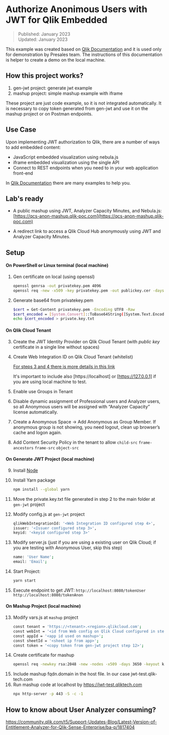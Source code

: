 # **Authorize Anonimous Users with JWT for Qlik Embedded**

> Published: January 2023 <br>
  Updated: January 2023
  
This example was created based on [Qlik Documentation](https://qlik.dev/tutorials/implement-jwt-authorization) and it is used only for demonstration by Presales team.
The instructions of this documentation is helper to create a demo on the local machine. 

## **How this project works?**

1. gen-jwt project: generate jwt example
2. mashup project: simple mashup example with iframe

These project are just code example, so it is not integrated automatically. It is necessary to copy token generated from gen-jwt and use it on the mashup project or on Postman endpoints.

## **Use Case**

Upon implementing JWT authorization to Qlik, there are a number of ways to add embedded content:

* JavaScript embedded visualization using nebula.js
* iframe embedded visualization using the single API
* Connect to REST endpoints when you need to in your web application front-end

In [Qlik Documentation](https://qlik.dev/tutorials/implement-jwt-authorization) there are many examples to help you.

## **Lab's ready**

* A public mashup using JWT, Analyzer Capacity Minutes, and Nebula.js: [https://qcs-anon-mashup.qlik-poc.com](https://qcs-anon-mashup.qlik-poc.com)

* A redirect link to access a Qlik Cloud Hub anonymously using JWT and Analyzer Capacity Minutes.

## **Setup**

#### **On PowerShell or Linux terminal (local machine)**

1. Gen certificate on local (using openssl)
    ```sh
    openssl genrsa -out privatekey.pem 4096
    openssl req -new -x509 -key privatekey.pem -out publickey.cer -days 1825
    ```
2. Generate base64 from privatekey.pem
    ```sh
    $cert = Get-Content privatekey.pem -Encoding UTF8 -Raw
    $cert_encoded = [System.Convert]::ToBase64String([System.Text.Encoding]::UTF8.GetBytes($cert))
    echo $cert_encoded > private.key.txt
    ```

#### **On Qlik Cloud Tenant**

3. Create the JWT Identity Provider on Qlik Cloud Tenant (with *public key* certificate in a single line without spaces)
4. Create Web Integration ID on Qlik Cloud Tenant (whitelist)

    [For steps 3 and 4 there is more details in this link](https://qlik.dev/tutorials/create-signed-tokens-for-jwt-authorization)
    
    It's important to include also [https://localhost] or [https://127.0.0.1] if you are using local machine to test.

5. Enable use Groups in Tenant 
6. Disable dynamic assignment of Professional users and Analyzer users, so all Anonymous users will be assigned with “Analyzer Capacity” license automatically.
7. Create a Anomynous Space -> Add Anonymous as Group Member. If anonymous group is not showing, you need logout, clean up browser’s cache and logon again.
8. Add Content Security Policy in the tenant to allow ```child-src``` ```frame-ancestors``` ```frame-src``` ```object-src```

#### **On Generate JWT Project (local machine)**

9. Install [Node](https://nodejs.org/en/download/)

10. Install Yarn package
    ```sh
    npm install --global yarn
    ````

9. Move the private.key.txt file generated in step 2 to the main folder at ```gen-jwt``` project

9. Modify config.js at ```gen-jwt``` project
    ```sh
    qlikWebIntegrationId: '<Web Integration ID configured step 4>',
    issuer: '<Issuer configured step 3>',
    keyid: '<keyid configured step 3>'
    ````

10. Modify server.js (just if you are using a existing user on Qlik Cloud; if you are testing with Anonymous User, skip this step)
    ```sh
    name: 'User Name';
    email: 'Email';
    ````

11. Start Project: 
    ```sh
    yarn start
    ````
12. Execute endpoint to get JWT:
    ```http://localhost:8080/tokenUser```
    ```http://localhost:8080/tokenAnon```

#### **On Mashup Project (local machine)**

13. Modify vars.js at ```mashup``` project
    ```sh
    const tenant = 'https://<tenant>.<region>.qlikcloud.com';
    const webInt = '<id from Web config on Qlik Cloud configured in step X>';
    const appId = '<app id used on mashup>';
    const sheetId = '<sheet ip from app>';
    const token = '<copy token from gen-jwt project step 12>';    
    ````
16. Create certificate for mashup
    ```sh
    openssl req -newkey rsa:2048 -new -nodes -x509 -days 3650 -keyout key.pem -out cert.pem
    ```
17. Include mashup fqdn.domain in the host file. In our case jwt-test.qlik-tech.com
18. Run mashup code at localhost by https://jwt-test.qliktech.com
    ```sh
    npx http-server -p 443 -S -c -1
    ```
## **How to know about User Analyzer consuming?**

https://community.qlik.com/t5/Support-Updates-Blog/Latest-Version-of-Entitlement-Analyzer-for-Qlik-Sense-Enterprise/ba-p/1817404

